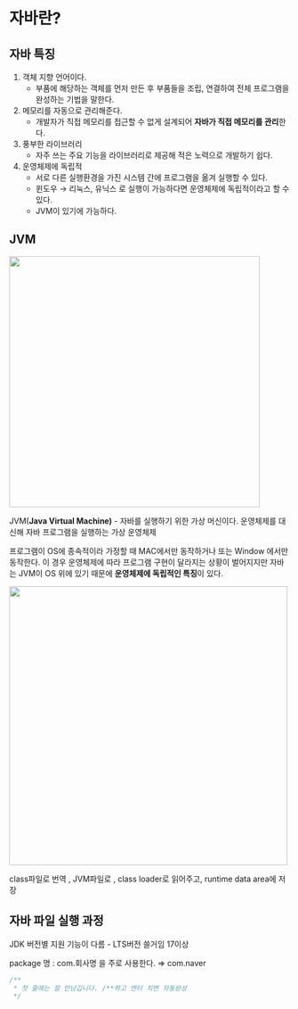 # 자바란?

## 자바 특징

1. 객체 지향 언어이다.
    - 부품에 해당하는 객체를 먼저 만든 후 부품들을 조립, 연결하여 전체 프로그램을 완성하는 기법을 말한다.
2. 메모리를 자동으로 관리해준다.
    - 개발자가 직접 메모리를 접근할 수 없게 설계되어 **자바가 직접 메모리를 관리**한다.
3. 풍부한 라이브러리
    - 자주 쓰는 주요 기능을 라이브러리로 제공해 적은 노력으로 개발하기 쉽다.
4. 운영체제에 독립적
    - 서로 다른 실행환경을 가진 시스템 간에 프로그램을 옮겨 실행할 수 있다.
    - 윈도우 → 리눅스, 유닉스 로 실행이 가능하다면 운영체제에 독립적이라고 할 수 있다.
    - JVM이 있기에 가능하다.
    

## JVM

<img src="https://github.com/csbcr19/TIL/assets/155497511/09579a2b-efe4-4975-9f19-8bb983d379b7" width="450px">

JVM(**Java Virtual Machine)** - 자바를 실행하기 위한 가상 머신이다. 운영체제를 대신해 자바 프로그램을 실행하는 가상 운영체제

프로그램이 OS에 종속적이라 가정할 때 MAC에서만 동작하거나 또는 Window 에서만 동작한다. 이 경우 운영체제에 따라 프로그램 구현이 달라지는 상황이 벌어지지만 자바는 JVM이 OS 위에 있기 때문에 **운영체제에 독립적인 특징**이 있다.

<img src="https://github.com/csbcr19/TIL/assets/155497511/53935460-bbeb-4975-b0fa-3600edf65e8e" width="500px">

class파일로 번역 , JVM파일로 , class loader로 읽어주고, runtime data area에 저장 

## 자바 파일 실행 과정

JDK 버전별 지원 기능이 다름 - LTS버전 쓸거임 17이상

package 명 : com.회사명 을 주로 사용한다. ⇒ com.naver

```java
/**
 * 첫 줄에는 잘 안남깁니다. /**하고 엔터 치면 자동완성
 */	
```